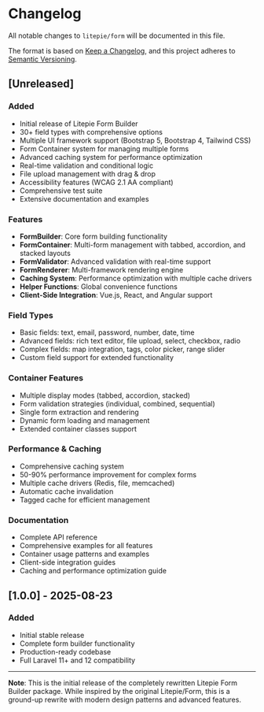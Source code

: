 # Changelog

All notable changes to `litepie/form` will be documented in this file.

The format is based on [Keep a Changelog](https://keepachangelog.com/en/1.0.0/),
and this project adheres to [Semantic Versioning](https://semver.org/spec/v2.0.0.html).

## [Unreleased]

### Added
- Initial release of Litepie Form Builder
- 30+ field types with comprehensive options
- Multiple UI framework support (Bootstrap 5, Bootstrap 4, Tailwind CSS)
- Form Container system for managing multiple forms
- Advanced caching system for performance optimization
- Real-time validation and conditional logic
- File upload management with drag & drop
- Accessibility features (WCAG 2.1 AA compliant)
- Comprehensive test suite
- Extensive documentation and examples

### Features
- **FormBuilder**: Core form building functionality
- **FormContainer**: Multi-form management with tabbed, accordion, and stacked layouts
- **FormValidator**: Advanced validation with real-time support
- **FormRenderer**: Multi-framework rendering engine
- **Caching System**: Performance optimization with multiple cache drivers
- **Helper Functions**: Global convenience functions
- **Client-Side Integration**: Vue.js, React, and Angular support

### Field Types
- Basic fields: text, email, password, number, date, time
- Advanced fields: rich text editor, file upload, select, checkbox, radio
- Complex fields: map integration, tags, color picker, range slider
- Custom field support for extended functionality

### Container Features
- Multiple display modes (tabbed, accordion, stacked)
- Form validation strategies (individual, combined, sequential)
- Single form extraction and rendering
- Dynamic form loading and management
- Extended container classes support

### Performance & Caching
- Comprehensive caching system
- 50-90% performance improvement for complex forms
- Multiple cache drivers (Redis, file, memcached)
- Automatic cache invalidation
- Tagged cache for efficient management

### Documentation
- Complete API reference
- Comprehensive examples for all features
- Container usage patterns and examples
- Client-side integration guides
- Caching and performance optimization guide

## [1.0.0] - 2025-08-23

### Added
- Initial stable release
- Complete form builder functionality
- Production-ready codebase
- Full Laravel 11+ and 12 compatibility

---

**Note**: This is the initial release of the completely rewritten Litepie Form Builder package. While inspired by the original Litepie/Form, this is a ground-up rewrite with modern design patterns and advanced features.
